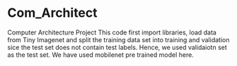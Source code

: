 # Com_Architect
Computer Architecture Project
This code first import libraries, load data from Tiny Imagenet and split the training data set into training and validation sice the test set does not contain test labels. Hence, we used validaiotn set as the test set. 
We have used mobilenet pre trained model here. 
